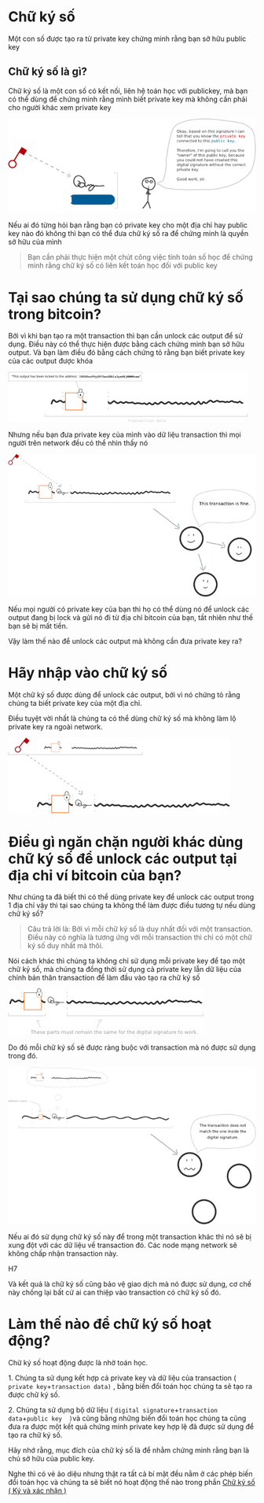 
# Chữ ký số

Một con số được tạo ra từ private key chứng minh rằng bạn sở hữu public key

## Chữ ký số là gì?

Chữ ký số là một con số có kết nối, liên hệ toán học với publickey, mà bạn có thể dùng để chứng minh rằng mình biết private key mà không cần phải cho người khác xem private key

![01-digital-signature-usage.png](images/01-digital-signature-usage.png)

Nếu ai đó từng hỏi bạn rằng bạn có private key cho một địa chỉ hay public key nào đó không thì bạn có thể đưa chữ ký số ra để chứng minh là quyền sở hữu của mình

> Bạn cần phải thực hiện một chút công việc tính toán số học để chứng minh rằng chữ ký số có liên kết toán học đối với public key

# **Tại sao chúng ta sử dụng chữ ký số trong bitcoin?**

Bởi vì khi bạn tạo ra một transaction thì bạn cần unlock các output để sử dụng. Điều này có thể thực hiện được bằng cách chứng minh bạn sở hữu output. Và bạn làm điều đó bằng cách chứng tỏ rằng bạn biết private key của các output được khóa 

![02-transaction-data.png](images/02-transaction-data.png)

Nhưng nếu bạn đưa private key của mình vào dữ liệu transaction thì mọi người trên network đều có thể nhìn thấy nó

![02-transaction-data-digsig.png](images/02-transaction-data-digsig.png)

Nếu mọi người có private key của bạn thì họ có thể dùng nó để unlock các output đang bị lock và gửi nó đi từ địa chỉ bitcoin của bạn, tất nhiên như thế bạn sẽ bị mất tiền.

Vậy làm thế nào để unlock các output mà không cần đưa private key ra?

# **Hãy nhập vào chữ ký số**

Một chữ ký số được dùng để unlock các output, bởi vì nó chứng tỏ rằng chúng ta biết private key của một địa chỉ.

Điều tuyệt vời nhất là chúng ta có thể dùng chữ ký số mà không làm lộ private key ra ngoài network.

![03-digital-signature-components.png](images/03-digital-signature-components.png)

# Điều gì ngăn chặn người khác dùng chữ ký số để unlock các output tại địa chỉ ví bitcoin của bạn?

Như chúng ta đã biết thì có thể dùng private key để unlock các output trong 1 địa chỉ vậy thì tại sao chúng ta không thể làm được điều tương tự nếu dùng chữ ký số?

> Câu trả lời là: Bởi vì mỗi chữ ký số là duy nhất đối với một transaction. Điều này có nghĩa là tương ứng với mỗi transaction thì chỉ có một chữ ký số duy nhất mà thôi.

Nói cách khác thì chúng ta không chỉ sử dụng mỗi private key để tạo một chữ ký số, mà chúng ta đồng thời sử dụng cả private key lẫn dữ liệu của chính bản thân transaction để làm đầu vào tạo ra chữ ký số

![03-digital-signature-environment.png](images/03-digital-signature-environment.png)

Do đó mỗi chữ ký số sẽ được ràng buộc với transaction mà nó được sử dụng trong đó.

![03-digital-signature-environment-different.png](images/03-digital-signature-environment-different.png)

Nếu ai đó sử dụng chữ ký số này để trong một transaction khác thì nó sẽ bị xung đột với các dữ liệu về transaction đó. Các node mạng network sẽ không chấp nhận transaction này.

H7

Và kết quả là chữ ký số cũng bảo vệ giao dịch mà nó được sử dụng, cơ chế này chống lại bất cứ ai can thiệp vào transaction có chữ ký số đó.

# Làm thế nào để chữ ký số hoạt động?

Chữ ký số hoạt động được là nhờ toán học.

1\. Chúng ta sử dụng kết hợp cả private key và dữ liệu của transaction ( `private key`\+`transaction data)` , bằng biến đổi toán học chúng ta sẽ tạo ra được chữ ký số.

2\. Chúng ta sử dụng bộ dữ liệu ( `digital signature`\+`transaction data`\+`public key  )`và  cũng bằng những biến đổi toán học chúng ta cũng đưa ra được một kết quả chứng minh private key hợp lệ đã được sử dụng để tạo ra chữ ký số.

Hãy nhớ rằng, mục đích của chữ ký số là để nhằm chứng minh rằng bạn là chủ sở hữu của public key.

Nghe thì có vẻ ảo diệu nhưng thật ra tất cả bí mật đều nằm ở các phép biến đổi toán học và chúng ta sẽ biết nó hoạt động thế nào trong phần [Chữ ký số ( Ký và xác nhận )](https://wiki.trada.tech/bitcoin/digitalsignatures)

